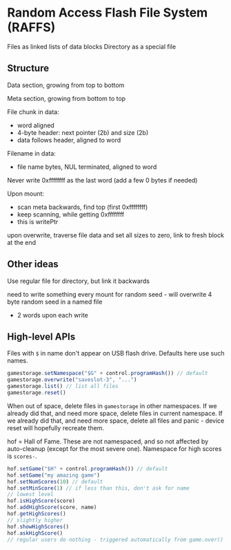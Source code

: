 # Random Access Flash File System (RAFFS)

Files as linked lists of data blocks
Directory as a special file

## Structure

Data section, growing from top to bottom

Meta section, growing from bottom to top

File chunk in data:
* word aligned
* 4-byte header: next pointer (2b) and size (2b)
* data follows header, aligned to word

Filename in data:
* file name bytes, NUL terminated, aligned to word

Never write 0xffffffff as the last word (add a few 0 bytes if needed)

Upon mount:
* scan meta backwards, find top (first 0xffffffff)
* keep scanning, while getting 0xffffffff
* this is writePtr

upon overwrite, traverse file data and set all sizes to zero, link to fresh block at the end

## Other ideas

Use regular file for directory, but link it backwards

need to write something every mount for random seed - will overwrite 4 byte random seed in a named file
- 2 words upon each write

## High-level APIs

Files with `$` in name don't appear on USB flash drive. Defaults here use such names.

```typescript
gamestorage.setNamespace("$G" + control.programHash()) // default
gamestorage.overwrite("saveslot-3", "...")
gamestorage.list() // list all files
gamestorage.reset()
```

When out of space, delete files in `gamestorage` in other namespaces.
If we already did that, and need more space, delete files in current namespace.
If we already did that, and need more space, 
delete all files and panic - device reset will hopefully recreate them.

hof = Hall of Fame. These are not namespaced, and so not affected by auto-cleanup
(except for the most severe one).
Namespace for high scores is `scores-`.

```typescript
hof.setGame("$H" + control.programHash()) // default
hof.setGame("my amazing game")
hof.setNumScores(10) // default
hof.setMinScore(1) // if less than this, don't ask for name
// lowest level
hof.isHighScore(score)
hof.addHighScore(score, name)
hof.getHighScores()
// slightly higher
hof.showHighScores()
hof.askHighScore()
// regular users do nothing - triggered automatically from game.over()
```
